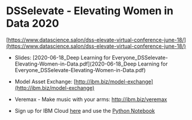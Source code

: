 # DSSelevate - Elevating Women in Data 2020

[https://www.datascience.salon/dss-elevate-virtual-conference-june-18/](https://www.datascience.salon/dss-elevate-virtual-conference-june-18/)

- Slides: [2020-06-18_Deep Learning for Everyone_DSSelevate-Elevating-Women-in-Data.pdf](2020-06-18_Deep Learning for Everyone_DSSelevate-Elevating-Women-in-Data.pdf)

- Model Asset Exchange: [http://ibm.biz/model-exchange](http://ibm.biz/model-exchange)

- Veremax - Make music with your arms: http://ibm.biz/veremax

- Sign up for IBM Cloud [here](ibm.biz/max-cloud) and use the [Python Notebook](http://ibm.biz/max-notebook)
